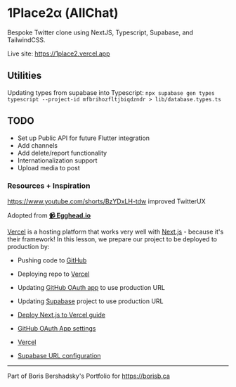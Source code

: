 # 1Place2α (AllChat)

Bespoke Twitter clone using NextJS, Typescript, Supabase, and TailwindCSS.

Live site: https://1place2.vercel.app

## Utilities

Updating types from supabase into Typescript: 
`npx supabase gen types typescript --project-id mfbrihozfltjbiqdzndr > lib/database.types.ts`

## TODO

* Set up Public API for future Flutter integration
* Add channels
* Add delete/report functionality
* Internationalization support
* Upload media to post

### Resources + Inspiration

https://www.youtube.com/shorts/BzYDxLH-tdw improved TwitterUX

Adopted from 
**[📹 Egghead.io](https://egghead.io/lessons/deploy-next-js-app-router-project-to-production-with-vercel)**

[Vercel](https://vercel.com) is a hosting platform that works very well with [Next.js](https://nextjs.org) - because it's their framework! In this lesson, we prepare our project to be deployed to production by:

- Pushing code to [GitHub](https://github.com/)
- Deploying repo to [Vercel](https://vercel.com)
- Updating [GitHub OAuth app](https://github.com/settings/developers) to use production URL
- Updating [Supabase](https://supabase.com/) project to use production URL

- [Deploy Next.js to Vercel guide](https://nextjs.org/learn/basics/deploying-nextjs-app/deploy)
- [GitHub OAuth App settings](https://github.com/settings/developers)
- [Vercel](https://vercel.com)
- [Supabase URL configuration](https://app.supabase.com/project/_/auth/url-configuration)

---

Part of Boris Bershadsky's Portfolio for https://borisb.ca
